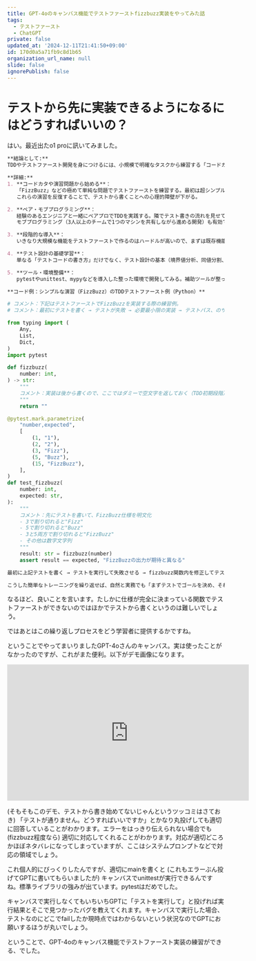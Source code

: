 ```yaml
---
title: GPT-4oのキャンバス機能でテストファーストfizzbuzz実装をやってみた話
tags:
  - テストファースト
  - ChatGPT
private: false
updated_at: '2024-12-11T21:41:50+09:00'
id: 170d0a5a71fb9c8d1b65
organization_url_name: null
slide: false
ignorePublish: false
---
```

# テストから先に実装できるようになるにはどうすればいいの？

はい。最近出たo1 proに訊いてみました。

```markdown
**結論として:**  
TDDやテストファースト開発を身につけるには、小規模で明確なタスクから練習する「コードカタ」やワークショップ形式のトレーニングを行い、**テストで仕様を明文化する習慣**を体に染み込ませることが効果的だ。また、ペアプロやモブプログラミング、既存コードへのテスト導入など、段階的なアプローチをとることで、徐々にテストを書くことが「自然な流れ」になるよう意識的なトレーニングを重ねていくと良い。

**詳細:**  
1. **コードカタや演習問題から始める**：  
   「FizzBuzz」などの極めて単純な問題でテストファーストを練習する。最初は超シンプルなロジックとテストで「テストを書いてから実装を行う」流れそのものに慣れる。  
   これらの演習を反復することで、テストから書くことへの心理的障壁が下がる。

2. **ペア・モブプログラミング**：  
   経験のあるエンジニアと一緒にペアプロでTDDを実践する。隣でテスト書きの流れを見せてもらいながら、自分も習慣を学ぶことで、自分一人でやるより早くコツを掴む。  
   モブプログラミング（3人以上のチームで1つのマシンを共有しながら進める開発）も有効で、テストファーストの思考プロセスを共有できる。

3. **段階的な導入**：  
   いきなり大規模な機能をテストファーストで作るのはハードルが高いので、まずは既存機能の一部だけテストする、バグ修正用の小さな関数からテストを先に書いてみる、など、スモールステップで慣らしていく。

4. **テスト設計の基礎学習**：  
   単なる「テストコードの書き方」だけでなく、テスト設計の基本（境界値分析、同値分割、正常系・異常系の考え方）を学ぶことで、「実装前にテストケースを洗い出す」ことが自然にできるようになる。

5. **ツール・環境整備**：  
   pytestやunittest、mypyなどを導入した整った環境で開発してみる。補助ツールが整っていると、テストを書いたり実行したりが手軽になるため、最初の敷居を下げる。

**コード例：シンプルな演習（FizzBuzz）のTDDテストファースト例（Python）** 
```

```python
# コメント：下記はテストファーストでFizzBuzzを実装する際の練習例。
# コメント：最初にテストを書く → テストが失敗 → 必要最小限の実装 → テストパス、のサイクル。

from typing import (
    Any,
    List,
    Dict,
)
import pytest

def fizzbuzz(
    number: int,
) -> str:
    """
    コメント：実装は後から書くので、ここではダミーで空文字を返しておく（TDD初期段階）
    """
    return ""

@pytest.mark.parametrize(
    "number,expected",
    [
        (1, "1"),
        (2, "2"),
        (3, "Fizz"),
        (5, "Buzz"),
        (15, "FizzBuzz"),
    ],
)
def test_fizzbuzz(
    number: int,
    expected: str,
):
    """
    コメント：先にテストを書いて、FizzBuzz仕様を明文化
    - 3で割り切れると"Fizz"
    - 5で割り切れると"Buzz"
    - 3と5両方で割り切れると"FizzBuzz"
    - その他は数字文字列
    """
    result: str = fizzbuzz(number)
    assert result == expected, "FizzBuzzの出力が期待と異なる"
```

```markdown
最初に上記テストを書く → テストを実行して失敗させる → fizzbuzz関数内を修正してテストが通るようにする流れを繰り返すことで、「テストで仕様を定義してから実装」というプロセスを自然に習得できる。

こうした簡単なトレーニングを繰り返せば、自然と実務でも「まずテストでゴールを決め、それから実装」という思考にスイッチしやすくなる。
```

なるほど、良いことを言います。たしかに仕様が完全に決まっている関数でテストファーストができないのではほかでテストから書くというのは難しいでしょう。

ではあとはこの繰り返しプロセスをどう学習者に提供するかですね。

ということでやってまいりましたGPT-4oさんのキャンバス。実は使ったことがなかったのですが、これがまた便利。以下がデモ画像になります。

<iframe width="560" height="315" src="https://www.youtube.com/embed/eeSXUrk5QvQ?si=zktBOpgSXqSUg70C" title="YouTube video player" frameborder="0" allow="accelerometer; autoplay; clipboard-write; encrypted-media; gyroscope; picture-in-picture; web-share" referrerpolicy="strict-origin-when-cross-origin" allowfullscreen></iframe>

(そもそもこのデモ、テストから書き始めてないじゃんというツッコミはさておき) 「テストが通りません。どうすればいいですか」とかなり丸投げしても適切に回答していることがわかります。エラーをはっきり伝えられない場合でも (fizzbuzz程度なら) 適切に対応してくれることがわかります。対応が適切どころかほぼネタバレになってしまっていますが、ここはシステムプロンプトなどで対応の領域でしょう。

これ個人的にびっくりしたんですが、適切にmainを書くと (これもエラーぶん投げてGPTに書いてもらいましたが) キャンバスでunittestが実行できるんですね。標準ライブラリの強みが出ています。pytestはだめでした。

キャンバスで実行しなくてもいちいちGPTに「テストを実行して」と投げれば実行結果とそこで見つかったバグを教えてくれます。キャンバスで実行した場合、テストなのにどこでfailしたか現時点ではわからないという状況なのでGPTにお願いするほうが丸いでしょう。

ということで、GPT-4oのキャンバス機能でテストファースト実装の練習ができる、でした。
